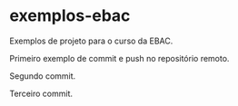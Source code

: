# exemplos-ebac
Exemplos de projeto para o curso da EBAC.

Primeiro exemplo de commit e push no repositório remoto.

Segundo commit.

Terceiro commit.